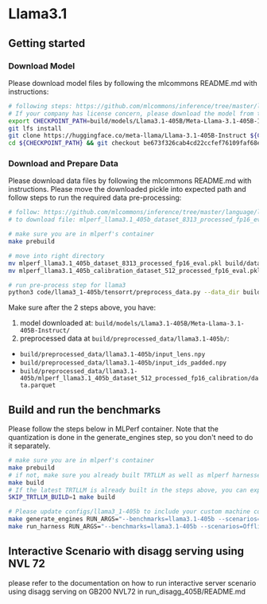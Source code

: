 # Llama3.1

## Getting started

### Download Model

Please download model files by following the mlcommons README.md with instructions:

```bash
# following steps: https://github.com/mlcommons/inference/tree/master/language/llama3.1-405b#get-model
# If your company has license concern, please download the model from the following link: https://llama3-1.mlcommons.org/
export CHECKPOINT_PATH=build/models/Llama3.1-405B/Meta-Llama-3.1-405B-Instruct
git lfs install
git clone https://huggingface.co/meta-llama/Llama-3.1-405B-Instruct ${CHECKPOINT_PATH}
cd ${CHECKPOINT_PATH} && git checkout be673f326cab4cd22ccfef76109faf68e41aa5f1
```

### Download and Prepare Data

Please download data files by following the mlcommons README.md with instructions.
Please move the downloaded pickle into expected path and follow steps to run the required data pre-processing:

```bash
# follow: https://github.com/mlcommons/inference/tree/master/language/llama3.1-405b#get-dataset
# to download file: mlperf_llama3.1_405b_dataset_8313_processed_fp16_eval.pkl, mlperf_llama3.1_405b_calibration_dataset_512_processed_fp16_eval.pkl

# make sure you are in mlperf's container
make prebuild

# move into right directory
mv mlperf_llama3.1_405b_dataset_8313_processed_fp16_eval.pkl build/data/llama3.1-405b/mlperf_llama3.1_405b_dataset_8313_processed_fp16_eval.pkl
mv mlperf_llama3.1_405b_calibration_dataset_512_processed_fp16_eval.pkl build/data/llama3.1-405b/mlperf_llama3.1_405b_calibration_dataset_512_processed_fp16_eval.pkl

# run pre-process step for llama3
python3 code/llama3_1-405b/tensorrt/preprocess_data.py --data_dir build/data/ --preprocessed_data_dir build/preprocessed-data
```

Make sure after the 2 steps above, you have:

1. model downloaded at: `build/models/Llama3.1-405B/Meta-Llama-3.1-405B-Instruct/`
2. preprocessed data at `build/preprocessed_data/llama3.1-405b/`:

- `build/preprocessed_data/llama3.1-405b/input_lens.npy`
- `build/preprocessed_data/llama3.1-405b/input_ids_padded.npy`
- `build/preprocessed_data/llama3.1-405b/mlperf_llama3.1_405b_dataset_512_processed_fp16_calibration/data.parquet`

## Build and run the benchmarks

Please follow the steps below in MLPerf container. Note that the quantization is done in the generate_engines step, so you don't need to do it separately.

```bash
# make sure you are in mlperf's container
make prebuild
# if not, make sure you already built TRTLLM as well as mlperf harnesses needed for GPTJ run.
make build
# If the latest TRTLLM is already built in the steps above, you can expedite the build. You don't need to run make build if loadgen, TRTLLM, and harnesses are already built on the latest commit.
SKIP_TRTLLM_BUILD=1 make build

# Please update configs/llama3_1-405b to include your custom machine config before building the engine
make generate_engines RUN_ARGS="--benchmarks=llama3.1-405b --scenarios=Offline"
make run_harness RUN_ARGS="--benchmarks=llama3.1-405b --scenarios=Offline"
```

## Interactive Scenario with disagg serving using NVL 72
please refer to the documentation on how to run interactive server scenario using disagg serving on GB200 NVL72 in run_disagg_405B/README.md


